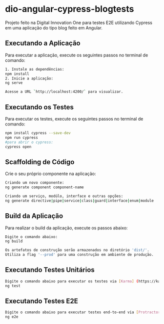 # dio-angular-cypress-blogtests
Projeto feito na Digital Innovation One para testes E2E utilizando Cypress em uma aplicação do tipo blog feito em Angular.

## Executando a Aplicação
Para executar a aplicação, execute os seguintes passos no terminal de comando:
```bash
1. Instale as dependências:
npm install
2. Inicie a aplicação:
ng serve

Acesse a URL `http://localhost:4200/` para visualizar.
```
## Executando os Testes
Para executar os testes, execute os seguintes passos no terminal de comando:
```bash
npm install cypress --save-dev
npm run cypress
#para abrir o cypress:
cypress open
```
## Scaffolding de Código
Crie o seu próprio componente na aplicação:
```bash
Criando um novo componente:
ng generate component component-name

Criando um serviço, modúlo, interface e outras opções:
ng generate directive|pipe|service|class|guard|interface|enum|module
```

## Build da Aplicação
Para realizar o build da aplicação, execute os passos abaixo:
```bash
Digite o comando abaixo:
ng build

Os artefatos de construção serão armazenados no diretório 'dist/'.
Utiliza a flag '--prod' para uma construção em ambiente de produção.
```
## Executando Testes Unitários

```bash
Digite o comando abaixo para executar os testes via [Karma] (https://karma-runner.github.io):
ng test
```
## Executando Testes E2E
```bash
Digite o comando abaixo para executar testes end-to-end via [Protractor](http://www.protractortest.org/).
ng e2e
```
